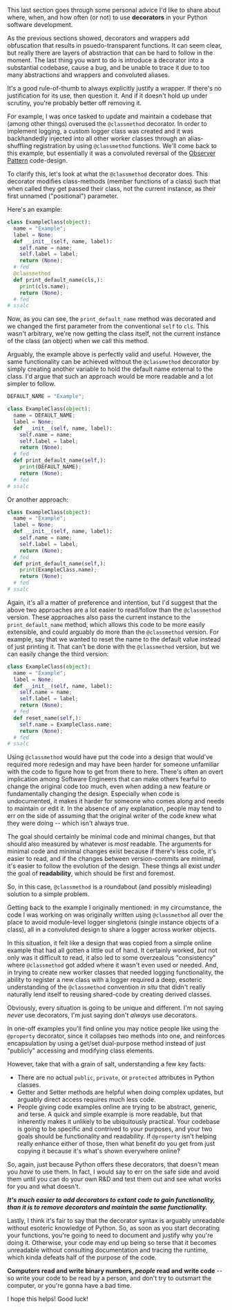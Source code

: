This last section goes through some personal advice I'd like to share about where, when, and how often (or not) to use __decorators__ in your Python software development.

As the previous sections showed, decorators and wrappers add obfuscation that results in psuedo-transparent functions. It can seem clear, but really there are layers of abstraction that can be hard to follow in the moment. The last thing you want to do is introduce a decorator into a substantial codebase, cause a bug, and be unable to trace it due to too many abstractions and wrappers and convoluted aliases.

It's a good rule-of-thumb to always explicitly justify a wrapper. If there's no justification for its use, then question it. And if it doesn't hold up under scrutiny, you're probably better off removing it.

For example, I was once tasked to update and maintain a codebase that (among other things) overused the `@classmethod` decorator. In order to implement logging, a custom logger class was created and it was backhandedly injected into all other worker classes through an alias-shuffling registration by using `@classmethod` functions. We'll come back to this example, but essentially it was a convoluted reversal of the [Observer Pattern](https://en.wikipedia.org/wiki/Observer_pattern) code-design.

To clarify this, let's look at what the `@classmethod` decorator does. This decorator modifies class-methods (member functions of a class) such that when called they get passed their class, not the current instance, as their first unnamed ("positional") parameter.

Here's an example:

```python
class ExampleClass(object):
  name = "Example";
  label = None;
  def __init__(self, name, label):
    self.name = name;
    self.label = label;
    return (None);
  # fed
  @classmethod
  def print_default_name(cls,):
    print(cls.name);
    return (None);
  # fed
# ssalc
```

Now, as you can see, the `print_default_name` method was decorated and we changed the first parameter from the conventional `self` to `cls`. This wasn't arbitrary, we're now getting the class itself, not the current instance of the class (an object) when we call this method.

Arguably, the example above is perfectly valid and useful. However, the same functionality can be achieved without the `@classmethod` decorator by simply creating another variable to hold the default name external to the class. I'd argue that such an approach would be more readable and a lot simpler to follow.

```python
DEFAULT_NAME = "Example";

class ExampleClass(object):
  name = DEFAULT_NAME;
  label = None;
  def __init__(self, name, label):
    self.name = name;
    self.label = label;
    return (None);
  # fed
  def print_default_name(self,):
    print(DEFAULT_NAME);
    return (None);
  # fed
# ssalc
```

Or another approach:

```python
class ExampleClass(object):
  name = "Example";
  label = None;
  def __init__(self, name, label):
    self.name = name;
    self.label = label;
    return (None);
  # fed
  def print_default_name(self,):
    print(ExampleClass.name);
    return (None);
  # fed
# ssalc
```

Again, it's all a matter of preference and intention, but I'd suggest that the above two approaches are a lot easier to read/follow than the `@classmethod` version. These approaches also pass the current instance to the `print_default_name` method, which allows this code to be more easily extensible, and could arguably do more than the `@classmethod` version. For example, say that we wanted to reset the name to the default value instead of just printing it. That can't be done with the `@classmethod` version, but we can easily change the third version:

```python
class ExampleClass(object):
  name = "Example";
  label = None;
  def __init__(self, name, label):
    self.name = name;
    self.label = label;
    return (None);
  # fed
  def reset_name(self,):
    self.name = ExampleClass.name;
    return (None);
  # fed
# ssalc
```

Using `@classmethod` would have put the code into a design that would've required more redesign and may have been harder for someone unfamiliar with the code to figure how to get from there to here. There's often an overt implication among Software Engineers that can make others fearful to change the original code too much, even when adding a new feature or fundamentally changing the design. Especially when code is undocumented, it makes it harder for someone who comes along and needs to maintain or edit it. In the absence of any explanation, people may tend to err on the side of assuming that the original writer of the code knew what they were doing -- which isn't always true.

The goal should certainly be minimal code and minimal changes, but that should also measured by whatever is _most_ readable. The arguments for minimal code and minimal changes exist because if there's less code, it's easier to read, and if the changes between version-commits are minimal, it's easier to follow the evolution of the design. These things all exist _under_ the goal of __readability__, which should be first and foremost.

So, in this case, `@classmethod` is a roundabout (and possibly misleading) solution to a simple problem.

Getting back to the example I originally mentioned: in my circumstance, the code I was working on was originally written using `@classmethod` all over the place to avoid module-level logger singletons (single instance objects of a class), all in a convoluted design to share a logger across worker objects.

In this situation, it felt like a design that was copied from a simple online example that had all gotten a little out of hand. It certainly worked, _but_ not only was it difficult to read, it also led to some overzealous "consistency" where `@classmethod` got added where it wasn't even used or needed. And, in trying to create new worker classes that needed logging functionality, the ability to register a new class with a logger required a deep, esoteric understanding of the `@classmethod` convention _in situ_ that didn't really naturally lend itself to reusing shared-code by creating derived classes.

Obviously, every situation is going to be unique and different. I'm not saying _never_ use decorators, I'm just saying don't _always_ use decorators.

In one-off examples you'll find online you may notice people like using the `@property` decorator, since it collapses two methods into one, and reinforces encapsulation by using a get/set dual-purpose method instead of just "publicly" accessing and modifying class elements.

However, take that with a grain of salt, understanding a few key facts:

- There are no actual `public`, `private`, or `protected` attributes in Python classes.
- Getter and Setter methods are helpful when doing complex updates, but arguably direct access requires much less code.
- People giving code examples online are trying to be abstract, generic, and terse. A quick and simple example is more readable, but that inherently makes it unlikely to be ubiquitously practical. Your codebase is going to be specific and contrived to your purposes, and your two goals should be functionality and readability. If `@property` isn't helping really enhance either of those, then what benefit do you get from just copying it because it's what's shown everywhere online?

So, again, just because Python offers these decorators, that doesn't mean you _have_ to use them. In fact, I would say to err on the safe side and avoid them until you can do your own R&D and test them out and see what works for you and what doesn't.

___It's much easier to add decorators to extant code to gain functionality, than it is to remove decorators and maintain the same functionality.___

Lastly, I think it's fair to say that the decorator syntax is arguably unreadable without esoteric knowledge of Python. So, as soon as you start decorating your functions, you're going to need to document and justify why you're doing it. Otherwise, your code may end up being so terse that it becomes unreadable without consulting documentation and tracing the runtime, which kinda defeats half of the purpose of the code.

__Computers read and write binary numbers, _people_ read and write code__ -- so write your code to be read by a person, and don't try to outsmart the computer, or you're gonna have a bad time.

I hope this helps! Good luck!
